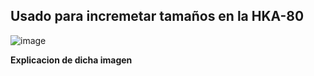 Usado para incremetar tamaños en la HKA-80
-
![image](https://github.com/Soporte-FuncionalERP/docs/assets/168581711/8c96cbbe-b425-43ff-81d7-d7ec4ad05b70)

**Explicacion de dicha imagen**

